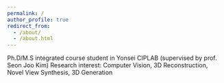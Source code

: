 ```yaml
---
permalink: /
author_profile: true
redirect_from: 
  - /about/
  - /about.html
---
```


Ph.D/M.S integrated course student in Yonsei CIPLAB (supervised by prof. Seon Joo Kim)
Research interest: Computer Vision, 3D Reconstruction, Novel View Synthesis, 3D Generation
